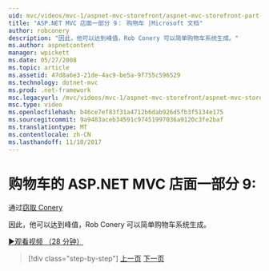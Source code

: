 ```yaml
---
uid: mvc/videos/mvc-1/aspnet-mvc-storefront/aspnet-mvc-storefront-part-9-the-shopping-cart
title: "ASP.NET MVC 店面一部分 9： 购物车 |Microsoft 文档"
author: robconery
description: "因此，他可以达到峰值，Rob Conery 可以简单购物车系统生成。"
ms.author: aspnetcontent
manager: wpickett
ms.date: 05/27/2008
ms.topic: article
ms.assetid: 47d8a6e3-21de-4ac9-be5a-9f755c596529
ms.technology: dotnet-mvc
ms.prod: .net-framework
msc.legacyurl: /mvc/videos/mvc-1/aspnet-mvc-storefront/aspnet-mvc-storefront-part-9-the-shopping-cart
msc.type: video
ms.openlocfilehash: b46ce7ef83f31a4712b6dab926d5fb3f5134e175
ms.sourcegitcommit: 9a9483aceb34591c97451997036a9120c3fe2baf
ms.translationtype: MT
ms.contentlocale: zh-CN
ms.lasthandoff: 11/10/2017
---
```

<a name="aspnet-mvc-storefront-part-9-the-shopping-cart"></a>购物车的 ASP.NET MVC 店面一部分 9:
====================
通过[窃取 Conery](https://github.com/robconery)

因此，他可以达到峰值，Rob Conery 可以简单购物车系统生成。

[&#9654;观看视频 （28 分钟）](https://channel9.msdn.com/Blogs/ASP-NET-Site-Videos/aspnet-mvc-storefront-part-9-the-shopping-cart)

>[!div class="step-by-step"]
[上一页](aspnet-mvc-storefront-part-8-testing-controllers-iteration-1-complete.md)
[下一页](aspnet-mvc-storefront-part-10-shopping-cart-refactor-and-authorization.md)
